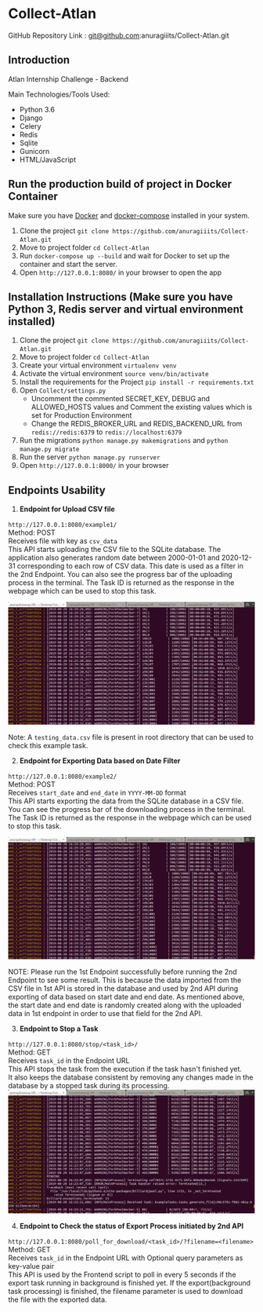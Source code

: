 # Collect-Atlan

GitHub Repository Link : git@github.com:anuragiiits/Collect-Atlan.git

## Introduction 

Atlan Internship Challenge - Backend

Main Technologies/Tools Used:
  - Python 3.6
  - Django
  - Celery
  - Redis
  - Sqlite
  - Gunicorn
  - HTML/JavaScript
  
## Run the production build of project in Docker Container
Make sure you have [Docker](https://docs.docker.com/installation/) and [docker-compose](http://docs.docker.com/compose/install/) installed in your system.
  1. Clone the project
  `git clone https://github.com/anuragiiits/Collect-Atlan.git`
  2. Move to project folder 
  `cd Collect-Atlan`
  3. Run `docker-compose up --build` and wait for Docker to set up the container and start the server.
  4. Open `http://127.0.0.1:8080/` in your browser to open the app
  
## Installation Instructions (Make sure you have Python 3, Redis server and virtual environment installed)
  1. Clone the project
  `git clone https://github.com/anuragiiits/Collect-Atlan.git`
  2. Move to project folder 
  `cd Collect-Atlan`
  3. Create your virtual environment 
  `virtualenv venv`
  4. Activate the virtual environment 
  `source venv/bin/activate`
  5. Install the requirements for the Project
  `pip install -r requirements.txt`
  6. Open `Collect/settings.py`  
      * Uncomment the commented SECRET_KEY, DEBUG and ALLOWED_HOSTS values and Comment the existing values which is set for Production Environment
      * Change the REDIS_BROKER_URL and REDIS_BACKEND_URL from `redis://redis:6379` to `redis://localhost:6379`
  7. Run the migrations
  `python manage.py makemigrations` and
  `python manage.py migrate`
  8. Run the server
  `python manage.py runserver`
  9. Open `http://127.0.0.1:8000/` in your browser
  
  ## Endpoints Usability
   1. **Endpoint for Upload CSV file**
   
   `http://127.0.0.1:8080/example1/`  
   Method: POST  
   Receives file with key as `csv_data`  
   This API starts uploading the CSV file to the SQLite database. The application also generates random date between 2000-01-01 and 2020-12-31 
   corresponding to each row of CSV data. This date is used as a filter in the 2nd Endpoint. You can also see the progress bar of the uploading process in the terminal.
   The Task ID is returned as the response in the webpage which can be used to stop this task.  
   
   ![Progress Bar: Uploading CSV](https://github.com/anuragiiits/Collect-Atlan/blob/master/Screenshots/Task%20Running.png)
  
   Note: A `testing_data.csv` file is present in root directory that can be used to check this example task.
   
   
  2. **Endpoint for Exporting Data based on Date Filter**
   
   `http://127.0.0.1:8080/example2/`  
   Method: POST  
   Receives `start_date` and `end_date` in `YYYY-MM-DD` format  
   This API starts exporting the data from the SQLite database in a CSV file. You can see the progress bar of the downloading process in the terminal.
   The Task ID is returned as the response in the webpage which can be used to stop this task.  
   
   ![Progress Bar: Exporting CSV](https://github.com/anuragiiits/Collect-Atlan/blob/master/Screenshots/Task%20Running.png)
   
   NOTE: Please run the 1st Endpoint successfully before running the 2nd Endpoint to see some result. This is because the data imported from 
   the CSV file in 1st API is stored in the database and used by 2nd API during exporting of data based on start date and end date. As mentioned above, 
   the start date and end date is randomly created along with the uploaded data in 1st endpoint in order to use that field for the 2nd API.
  
  
  3. **Endpoint to Stop a Task**
   
   `http://127.0.0.1:8080/stop/<task_id>/`  
   Method: GET  
   Receives `task_id` in the Endpoint URL  
   This API stops the task from the execution if the task hasn't finished yet.  
   It also keeps the database consistent by removing any changes made in the database by a stopped task during its processing.  
   ![Exporting Stopped](https://github.com/anuragiiits/Collect-Atlan/blob/master/Screenshots/Task%20Stopped.png)
  
  
  4. **Endpoint to Check the status of Export Process initiated by 2nd API**
   
   `http://127.0.0.1:8080/poll_for_download/<task_id>/?filename=<filename>`  
   Method: GET  
   Receives `task_id` in the Endpoint URL with Optional query parameters as key-value pair  
   This API is used by the Frontend script to poll in every 5 seconds if the export task running in background is finished yet.
   If the export(background task processing) is finished, the filename parameter is used to download the file with the exported data.

  
